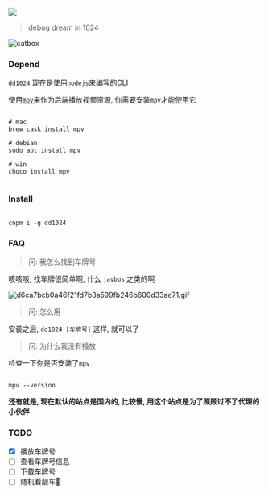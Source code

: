![](https://i.loli.net/2019/11/03/lANn14iQeYxtXkm.png)

> debug dream in 1024

![catbox](https://files.catbox.moe/su2vll.gif)

### Depend

`dd1024` 现在是使用`nodejs`来编写的[CLI](https://zh.wikipedia.org/zh-hans/命令行界面)

使用[`mpv`](https://mpv.io/)来作为后端播放视频资源, 你需要安装`mpv`才能使用它

```console

# mac
brew cask install mpv

# debian
sudo apt install mpv

# win
choco install mpv


```

### Install

```console

cnpm i -g dd1024

```

### FAQ

> 问: 我怎么找到车牌号

咳咳咳, 找车牌很简单啊, 什么 `javbus` 之类的啊

![d6ca7bcb0a46f21fd7b3a599fb246b600d33ae71.gif](https://i.loli.net/2019/10/24/iGY1xBdURSrjwon.gif)

> 问: 怎么用

安装之后, `dd1024 [车牌号]` 这样, 就可以了

> 问: 为什么我没有播放

检查一下你是否安装了`mpv`

```console

mpv --version

```

**还有就是, 现在默认的站点是国内的, 比较慢, 用这个站点是为了照顾过不了代理的小伙伴**


### TODO

- [x] 播放车牌号
- [ ] 查看车牌号信息
- [ ] 下载车牌号
- [ ] 随机看靓车🤙
